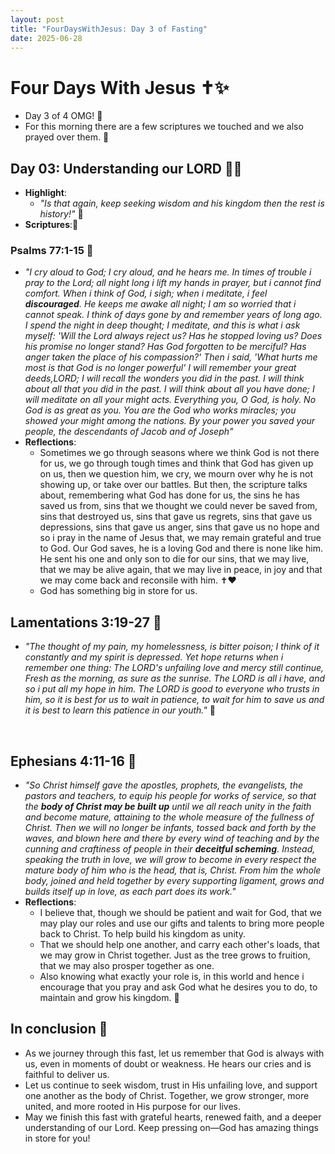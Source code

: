```yaml
---
layout: post
title: "FourDaysWithJesus: Day 3 of Fasting"
date: 2025-06-28
---
```


# Four Days With Jesus ✝️✨
- Day 3 of 4 OMG! 🙌
- For this morning there are a few scriptures we touched and we also prayed over them. 🙏

## Day 03: Understanding our LORD 🧠💡
- **Highlight**:
    - *"Is that again, keep seeking wisdom and his kingdom then the rest is history!"* 🌟
- **Scriptures**:📖

### Psalms 77:1-15 🙏
- *"I cry aloud to God; I cry aloud, and he hears me. In times of trouble i pray to the Lord; all night long i lift my hands in prayer, but i cannot find comfort. When i think of God, i sigh; when i meditate, i feel **discouraged**. He keeps me awake all night; I am so worried that i cannot speak. I think of days gone by and remember years of long ago. I spend the night in deep thought; I meditate, and this is what i ask myself: 'Will the Lord always reject us? Has he stopped loving us? Does his promise no longer stand? Has God forgotten to be merciful? Has anger taken the place of his compassion?' Then i said, 'What hurts me most is that God is no longer powerful' I will remember your great deeds,LORD; I will recall the wonders you did in the past. I will think about all that you did in the past. I will think about all you have done; I will meditate on all your might acts. Everything you, O God, is holy. No God is as great as you. You are the God who works miracles; you showed your might among the nations. By your power you saved your people, the descendants of Jacob and of Joseph"*
- **Reflections**:
    - Sometimes we go through seasons where we think God is not there for us, we go through tough times and think that God has given up on us, then we question him, we cry, we mourn over why he is not showing up, or take over our battles. But then, the scripture talks about, remembering what God has done for us, the sins he has saved us from, sins that we thought we could never be saved from, sins that destroyed us, sins that gave us regrets, sins that gave us depressions, sins that gave us anger, sins that gave us no hope and so i pray in the name of Jesus that, we may remain grateful and true to God. Our God saves, he is a loving God and there is none like him. He sent his one and only son to die for our sins, that we may live, that we may be alive again, that we may live in peace, in joy and that we may come back and reconsile with him. ✝️❤️
    - God has something big in store for us.

## Lamentations 3:19-27 🌅
- *"The thought of my pain, my homelessness, is bitter poison; I think of it constantly and my spirit is depressed. Yet hope returns when i remember one thing: The LORD's unfailing love and mercy still continue, Fresh as the morning, as sure as the sunrise. The LORD is all i have, and so i put all my hope in him. The LORD is good to everyone who trusts in him, so it is best for us to wait in patience, to wait for him to save us and it is best to learn this patience in our youth."* 💛
<br>

## Ephesians 4:11-16 🌱
- *"So Christ himself gave the apostles, prophets, the evangelists, the pastors and teachers, to equip his people for works of service, so that the **body of Christ may be built up** until we all reach unity in the faith and become mature, attaining to the whole measure of the fullness of Christ. Then we will no longer be infants, tossed back and forth by the waves, and blown here and there by every wind of teaching and by the cunning and craftiness of people in their **deceitful scheming**. Instead, speaking the truth in love, we will grow to become in every respect the mature body of him who is the head, that is, Christ. From him the whole body, joined and held together by every supporting ligament, grows and builds itself up in love, as each part does its work."*
- **Reflections**:
    - I believe that, though we should be patient and wait for God, that we may play our roles and use our gifts and talents to bring more people back to Christ. To help build his kingdom as unity. 
    - That we should help one another, and carry each other's loads, that we may grow in Christ together. Just as the tree grows to fruition, that we may also prosper together as one. 
    - Also knowing what exactly your role is, in this world and hence i encourage that you pray and ask God what he desires you to do, to maintain and grow his kingdom. 🙏

## In conclusion 🏁
- As we journey through this fast, let us remember that God is always with us, even in moments of doubt or weakness. He hears our cries and is faithful to deliver us. 
- Let us continue to seek wisdom, trust in His unfailing love, and support one another as the body of Christ. Together, we grow stronger, more united, and more rooted in His purpose for our lives. 
- May we finish this fast with grateful hearts, renewed faith, and a deeper understanding of our Lord. Keep pressing on—God has amazing things in store for you!